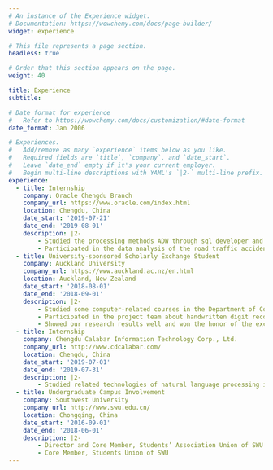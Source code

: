 ```yaml
---
# An instance of the Experience widget.
# Documentation: https://wowchemy.com/docs/page-builder/
widget: experience

# This file represents a page section.
headless: true

# Order that this section appears on the page.
weight: 40

title: Experience
subtitle:

# Date format for experience
#   Refer to https://wowchemy.com/docs/customization/#date-format
date_format: Jan 2006

# Experiences.
#   Add/remove as many `experience` items below as you like.
#   Required fields are `title`, `company`, and `date_start`.
#   Leave `date_end` empty if it's your current employer.
#   Begin multi-line descriptions with YAML's `|2-` multi-line prefix.
experience:
  - title: Internship
    company: Oracle Chengdu Branch
    company_url: https://www.oracle.com/index.html
    location: Chengdu, China
    date_start: '2019-07-21'
    date_end: '2019-08-01'
    description: |2-
        - Studied the processing methods ADW through sql developer and data visualization of big data Oracle DV
        - Participated in the data analysis of the road traffic accident details in a certain area in 2018 and the registration data analysis of a certain hospital in Chengdu
  - title: University-sponsored Scholarly Exchange Student
    company: Auckland University
    company_url: https://www.auckland.ac.nz/en.html
    location: Auckland, New Zealand
    date_start: '2018-08-01'
    date_end: '2018-09-01'
    description: |2-
        - Studied some computer-related courses in the Department of Computer and Statistics of the University of Auckland, including R language data analysis, data mining
        - Participated in the project team about handwritten digit recognition
        - Showed our research results well and won the honor of the excellent team
  - title: Internship
    company: Chengdu Calabar Information Technology Corp., Ltd.
    company_url: http://www.cdcalabar.com/
    location: Chengdu, China
    date_start: '2019-07-01'
    date_end: '2019-07-31'
    description: |2-
        - Studied related technologies of natural language processing in the development department
  - title: Undergraduate Campus Involvement
    company: Southwest University
    company_url: http://www.swu.edu.cn/
    location: Chongqing, China
    date_start: '2016-09-01'
    date_end: '2018-06-01'
    description: |2-
        - Director and Core Member, Students’ Association Union of SWU
        - Core Member, Students Union of SWU
---
```

